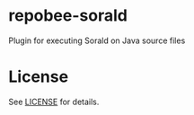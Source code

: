 # repobee-sorald
Plugin for executing Sorald on Java source files

# License
See [LICENSE](LICENSE) for details.
